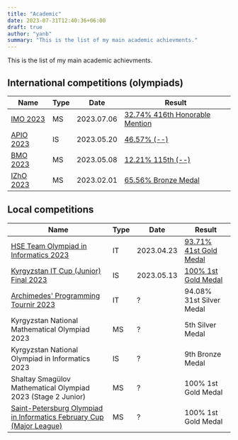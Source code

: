 ```yaml
---
title: "Academic"
date: 2023-07-31T12:40:36+06:00
draft: true
author: "yanb"
summary: "This is the list of my main academic achievments."
---
```


This is the list of my main academic achievments.

## International competitions (olympiads)

| Name | Type | Date | Result |
| ---- | ---- | ---- | ------ |
| [IMO 2023](https://imo2023.jp/en/) | MS | 2023.07.06 | [32.74% 416th Honorable Mention](https://www.imo-official.org/participant_r.aspx?id=33101) | 
| [APIO 2023](http://www.apio2023.cn/) | IS | 2023.05.20 | [46.57% (--)](http://www.apio2023.cn/score.html) |
| [BMO 2023](https://bmo2023.tubitak.gov.tr/) | MS | 2023.05.08 | [12.21% 115th (--)](https://bmo2023.tubitak.gov.tr/results) |
| [IZhO 2023](https://izho.kz/) | MS | 2023.02.01 | [65.56%  Bronze Medal](https://izho.kz/contest/results-izho-2023/) |

## Local competitions

| Name | Type | Date | Result |
| ---- | ---- | ---- | ------ |
| [HSE Team Olympiad in Informatics 2023](https://olymp.hse.ru/coding/) | IT | 2023.04.23 | [93.71% 41st Gold Medal](https://olymp.hse.ru/mirror/pubs/share/834494308.pdf) |
| [Kyrgyzstan IT Cup (Junior) Final 2023](https://olympiads.kg/c/35/compets) | IS | 2023.05.13 | [100% 1st Gold Medal](https://t.me/itcup/46) |
| [Archimedes' Programming Tournir 2023](http://www.arhimedes.org/) | IT | ? | 94.08% 31st Silver Medal |
| Kyrgyzstan National Mathematical Olympiad 2023 | MS | ? | 5th Silver Medal |
| Kyrgyzstan National Olympiad in Informatics 2023 | IS | ? | 9th Bronze Medal |
| Shaltay Smagülov Mathematical Olympiad 2023 (Stage 2 Junior) | MS | ? | 100% 1st Gold Medal |
| [Saint-Petersburg Olympiad in Informatics February Cup (Major League)](prog.matolimp-spb.org/2023/) | MS | ? | 100% 1st Gold Medal |
